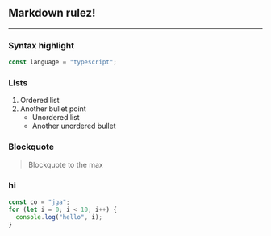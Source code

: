 ## Markdown **rulez**!

---

### Syntax highlight

```typescript
const language = "typescript";
```

### Lists

1. Ordered list
2. Another bullet point
   - Unordered list
   - Another unordered bullet

### Blockquote

> Blockquote to the max

### hi

```javascript
const co = "jga";
for (let i = 0; i < 10; i++) {
  console.log("hello", i);
}
```
